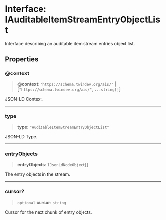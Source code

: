 # Interface: IAuditableItemStreamEntryObjectList

Interface describing an auditable item stream entries object list.

## Properties

### @context

> **@context**: `"https://schema.twindev.org/ais/"` \| \[`"https://schema.twindev.org/ais/"`, `...string[]`\]

JSON-LD Context.

***

### type

> **type**: `"AuditableItemStreamEntryObjectList"`

JSON-LD Type.

***

### entryObjects

> **entryObjects**: `IJsonLdNodeObject`[]

The entry objects in the stream.

***

### cursor?

> `optional` **cursor**: `string`

Cursor for the next chunk of entry objects.
